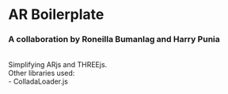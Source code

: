 # AR Boilerplate

### A collaboration by Roneilla Bumanlag and Harry Punia
<br>
Simplifying ARjs and THREEjs.
<br>
Other libraries used:
<br>
- ColladaLoader.js
